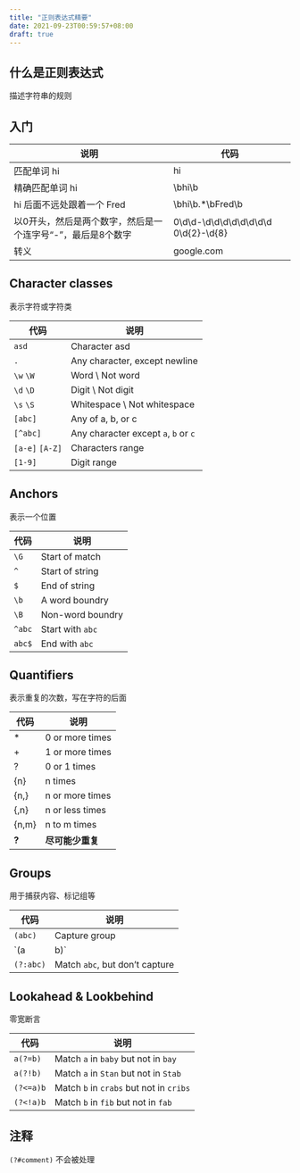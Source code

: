 ```yaml
---
title: "正则表达式精要"
date: 2021-09-23T00:59:57+08:00
draft: true
---
```


## 什么是正则表达式

描述字符串的规则

## 入门

| 说明                                                        | 代码                                |
| ----------------------------------------------------------- | ----------------------------------- |
| 匹配单词 hi                                                 | hi                                  |
| 精确匹配单词 hi                                             | \bhi\b                              |
| hi 后面不远处跟着一个 Fred                                  | \bhi\b.*\bFred\b                    |
| 以0开头，然后是两个数字，然后是一个连字号“-”，最后是8个数字 | 0\d\d-\d\d\d\d\d\d\d\d 0\d{2}-\d{8} |
| 转义                                                        | google\.com                         |

## Character classes

表示字符或字符类

| 代码             | 说明                                 |
| ---------------- | ------------------------------------ |
| `asd`            | Character asd                        |
| `.`              | Any character, except newline        |
| `\w`  `\W`       | Word \ Not word                      |
| `\d`  `\D`       | Digit \ Not digit                    |
| `\s`  `\S`       | Whitespace \ Not whitespace          |
| `[abc]`          | Any of a, b, or c                    |
| `[^abc]`         | Any character except `a`, `b` or `c` |
| `[a-e]`  `[A-Z]` | Characters range                     |
| `[1-9]`          | Digit range                          |

## Anchors

表示一个位置

| 代码   | 说明             |
| ------ | ---------------- |
| `\G`   | Start of match   |
| `^`    | Start of string  |
| `$`    | End of string    |
| `\b`   | A word boundry   |
| `\B`   | Non-word boundry |
| `^abc` | Start with `abc` |
| `abc$` | End with `abc`   |

## Quantifiers 

表示重复的次数，写在字符的后面

| 代码  | 说明             |
| ----- | ---------------- |
| *     | 0 or more times  |
| +     | 1 or more times  |
| ?     | 0 or 1 times     |
| {n}   | n times          |
| {n,}  | n or more times  |
| {,n}  | n or less times  |
| {n,m} | n to m times     |
| **?** | **尽可能少重复** |

## Groups

用于捕获内容、标记组等

| 代码      | 说明                           |
| --------- | ------------------------------ |
| `(abc)`   | Capture group                  |
| `(a|b)`   | Match `a` or `b`               |
| `(?:abc)` | Match `abc`, but don’t capture |

## Lookahead & Lookbehind

零宽断言

| 代码      | 说明                                    |
| --------- | --------------------------------------- |
| `a(?=b)`  | Match `a` in `baby` but not in `bay`    |
| `a(?!b)`  | Match `a` in `Stan` but not in `Stab`   |
| `(?<=a)b` | Match `b` in `crabs` but not in `cribs` |
| `(?<!a)b` | Match `b` in `fib` but not in `fab`     |

## 注释

`(?#comment)` 不会被处理
